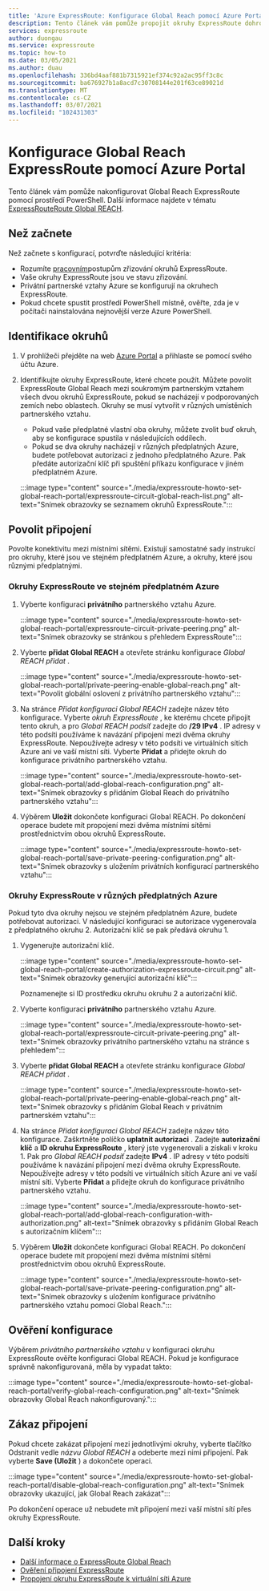 ```yaml
---
title: 'Azure ExpressRoute: Konfigurace Global Reach pomocí Azure Portal'
description: Tento článek vám pomůže propojit okruhy ExpressRoute dohromady a vytvořit privátní síť mezi místními sítěmi a povolit Global Reach pomocí Azure Portal.
services: expressroute
author: duongau
ms.service: expressroute
ms.topic: how-to
ms.date: 03/05/2021
ms.author: duau
ms.openlocfilehash: 336bd4aaf881b7315921ef374c92a2ac95ff3c8c
ms.sourcegitcommit: ba676927b1a8acd7c30708144e201f63ce89021d
ms.translationtype: MT
ms.contentlocale: cs-CZ
ms.lasthandoff: 03/07/2021
ms.locfileid: "102431303"
---
```

# <a name="configure-expressroute-global-reach-using-the-azure-portal"></a>Konfigurace Global Reach ExpressRoute pomocí Azure Portal

Tento článek vám pomůže nakonfigurovat Global Reach ExpressRoute pomocí prostředí PowerShell. Další informace najdete v tématu [ExpressRouteRoute Global REACH](expressroute-global-reach.md).

 ## <a name="before-you-begin"></a>Než začnete

Než začnete s konfigurací, potvrďte následující kritéria:

* Rozumíte [pracovním](expressroute-workflows.md)postupům zřizování okruhů ExpressRoute.
* Vaše okruhy ExpressRoute jsou ve stavu zřizování.
* Privátní partnerské vztahy Azure se konfigurují na okruhech ExpressRoute.
* Pokud chcete spustit prostředí PowerShell místně, ověřte, zda je v počítači nainstalována nejnovější verze Azure PowerShell.

## <a name="identify-circuits"></a>Identifikace okruhů

1. V prohlížeči přejděte na web [Azure Portal](https://portal.azure.com) a přihlaste se pomocí svého účtu Azure.

2. Identifikujte okruhy ExpressRoute, které chcete použít. Můžete povolit ExpressRoute Global Reach mezi soukromým partnerským vztahem všech dvou okruhů ExpressRoute, pokud se nacházejí v podporovaných zemích nebo oblastech. Okruhy se musí vytvořit v různých umístěních partnerského vztahu. 

   * Pokud vaše předplatné vlastní oba okruhy, můžete zvolit buď okruh, aby se konfigurace spustila v následujících oddílech.
   * Pokud se dva okruhy nacházejí v různých předplatných Azure, budete potřebovat autorizaci z jednoho předplatného Azure. Pak předáte autorizační klíč při spuštění příkazu konfigurace v jiném předplatném Azure.

    :::image type="content" source="./media/expressroute-howto-set-global-reach-portal/expressroute-circuit-global-reach-list.png" alt-text="Snímek obrazovky se seznamem okruhů ExpressRoute.":::

## <a name="enable-connectivity"></a>Povolit připojení

Povolte konektivitu mezi místními sítěmi. Existují samostatné sady instrukcí pro okruhy, které jsou ve stejném předplatném Azure, a okruhy, které jsou různými předplatnými.

### <a name="expressroute-circuits-in-the-same-azure-subscription"></a>Okruhy ExpressRoute ve stejném předplatném Azure

1. Vyberte konfiguraci **privátního** partnerského vztahu Azure. 

    :::image type="content" source="./media/expressroute-howto-set-global-reach-portal/expressroute-circuit-private-peering.png" alt-text="Snímek obrazovky se stránkou s přehledem ExpressRoute":::

1. Vyberte **přidat Global REACH** a otevřete stránku konfigurace *Global REACH přidat* .

    :::image type="content" source="./media/expressroute-howto-set-global-reach-portal/private-peering-enable-global-reach.png" alt-text="Povolit globální oslovení z privátního partnerského vztahu":::

1. Na stránce *Přidat konfiguraci Global REACH* zadejte název této konfigurace. Vyberte *okruh ExpressRoute* , ke kterému chcete připojit tento okruh, a pro *Global REACH podsíť* zadejte do **/29 IPv4** . IP adresy v této podsíti používáme k navázání připojení mezi dvěma okruhy ExpressRoute. Nepoužívejte adresy v této podsíti ve virtuálních sítích Azure ani ve vaší místní síti. Vyberte **Přidat** a přidejte okruh do konfigurace privátního partnerského vztahu.

    :::image type="content" source="./media/expressroute-howto-set-global-reach-portal/add-global-reach-configuration.png" alt-text="Snímek obrazovky s přidáním Global Reach do privátního partnerského vztahu":::

1. Výběrem **Uložit** dokončete konfiguraci Global REACH. Po dokončení operace budete mít propojení mezi dvěma místními sítěmi prostřednictvím obou okruhů ExpressRoute.

    :::image type="content" source="./media/expressroute-howto-set-global-reach-portal/save-private-peering-configuration.png" alt-text="Snímek obrazovky s uložením privátních konfigurací partnerského vztahu":::

### <a name="expressroute-circuits-in-different-azure-subscriptions"></a>Okruhy ExpressRoute v různých předplatných Azure

Pokud tyto dva okruhy nejsou ve stejném předplatném Azure, budete potřebovat autorizaci. V následující konfiguraci se autorizace vygenerovala z předplatného okruhu 2. Autorizační klíč se pak předává okruhu 1.

1. Vygenerujte autorizační klíč.

   :::image type="content" source="./media/expressroute-howto-set-global-reach-portal/create-authorization-expressroute-circuit.png" alt-text="Snímek obrazovky generující autorizační klíč"::: 

   Poznamenejte si ID prostředku okruhu okruhu 2 a autorizační klíč.

1. Vyberte konfiguraci **privátního** partnerského vztahu Azure. 

    :::image type="content" source="./media/expressroute-howto-set-global-reach-portal/expressroute-circuit-private-peering.png" alt-text="Snímek obrazovky privátního partnerského vztahu na stránce s přehledem":::

1. Vyberte **přidat Global REACH** a otevřete stránku konfigurace *Global REACH přidat* .

    :::image type="content" source="./media/expressroute-howto-set-global-reach-portal/private-peering-enable-global-reach.png" alt-text="Snímek obrazovky s přidáním Global Reach v privátním partnerském vztahu":::

1. Na stránce *Přidat konfiguraci Global REACH* zadejte název této konfigurace. Zaškrtněte políčko **uplatnit autorizaci** . Zadejte **autorizační klíč** a **ID okruhu ExpressRoute** , který jste vygenerovali a získali v kroku 1. Pak pro *Global REACH podsíť* zadejte **IPv4** . IP adresy v této podsíti používáme k navázání připojení mezi dvěma okruhy ExpressRoute. Nepoužívejte adresy v této podsíti ve virtuálních sítích Azure ani ve vaší místní síti. Vyberte **Přidat** a přidejte okruh do konfigurace privátního partnerského vztahu.

    :::image type="content" source="./media/expressroute-howto-set-global-reach-portal/add-global-reach-configuration-with-authorization.png" alt-text="Snímek obrazovky s přidáním Global Reach s autorizačním klíčem":::

1. Výběrem **Uložit** dokončete konfiguraci Global REACH. Po dokončení operace budete mít propojení mezi dvěma místními sítěmi prostřednictvím obou okruhů ExpressRoute.

    :::image type="content" source="./media/expressroute-howto-set-global-reach-portal/save-private-peering-configuration.png" alt-text="Snímek obrazovky s uložením konfigurace privátního partnerského vztahu pomocí Global Reach.":::

## <a name="verify-the-configuration"></a>Ověření konfigurace

Výběrem *privátního partnerského vztahu* v konfiguraci okruhu ExpressRoute ověřte konfiguraci Global REACH. Pokud je konfigurace správně nakonfigurovaná, měla by vypadat takto:

:::image type="content" source="./media/expressroute-howto-set-global-reach-portal/verify-global-reach-configuration.png" alt-text="Snímek obrazovky Global Reach nakonfigurovaný.":::

## <a name="disable-connectivity"></a>Zákaz připojení

Pokud chcete zakázat připojení mezi jednotlivými okruhy, vyberte tlačítko Odstranit vedle *názvu Global REACH* a odeberte mezi nimi připojení. Pak vyberte **Save (Uložit** ) a dokončete operaci.

:::image type="content" source="./media/expressroute-howto-set-global-reach-portal/disable-global-reach-configuration.png" alt-text="Snímek obrazovky ukazující, jak Global Reach zakázat":::

Po dokončení operace už nebudete mít připojení mezi vaší místní sítí přes okruhy ExpressRoute.

## <a name="next-steps"></a>Další kroky
- [Další informace o ExpressRoute Global Reach](expressroute-global-reach.md)
- [Ověření připojení ExpressRoute](expressroute-troubleshooting-expressroute-overview.md)
- [Propojení okruhu ExpressRoute k virtuální síti Azure](expressroute-howto-linkvnet-arm.md)

